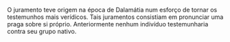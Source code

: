 ﻿O juramento teve origem na época de Dalamátia num esforço de tornar os testemunhos mais verídicos. Tais juramentos consistiam em pronunciar uma praga sobre si próprio. Anteriormente nenhum indivíduo testemunharia contra seu grupo nativo.